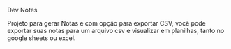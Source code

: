 Dev Notes

Projeto para gerar Notas e com opção para exportar CSV,
você pode exportar suas notas para um arquivo csv e visualizar em planilhas,
tanto no google sheets ou excel.